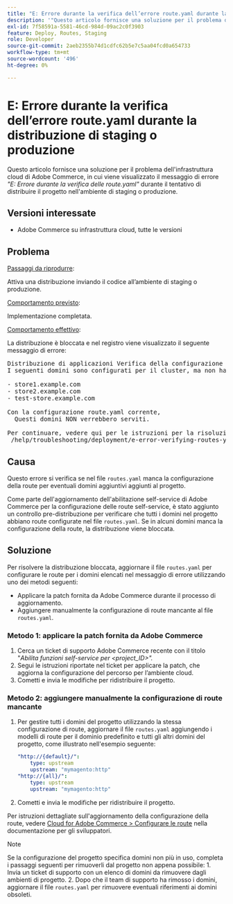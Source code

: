 ```yaml
---
title: "E: Errore durante la verifica dell’errore route.yaml durante la distribuzione di staging o produzione"
description: '"Questo articolo fornisce una soluzione per il problema dell’infrastruttura cloud di Adobe Commerce, in cui viene visualizzato il messaggio di errore *"E: Error while verifying route.yaml"* (Errore durante la verifica delle route.yaml) durante il tentativo di distribuire il progetto nell''ambiente di staging o di produzione."'
exl-id: 7f58591a-5581-46cd-984d-09ac2c0f3903
feature: Deploy, Routes, Staging
role: Developer
source-git-commit: 2aeb2355b74d1cdfc62b5e7c5aa04fcd0a654733
workflow-type: tm+mt
source-wordcount: '496'
ht-degree: 0%

---
```


# E: Errore durante la verifica dell’errore route.yaml durante la distribuzione di staging o produzione

Questo articolo fornisce una soluzione per il problema dell&#39;infrastruttura cloud di Adobe Commerce, in cui viene visualizzato il messaggio di errore *&quot;E: Errore durante la verifica delle route.yaml&quot;* durante il tentativo di distribuire il progetto nell&#39;ambiente di staging o produzione.

## Versioni interessate

* Adobe Commerce su infrastruttura cloud, tutte le versioni

## Problema

<u>Passaggi da riprodurre</u>:

Attiva una distribuzione inviando il codice all’ambiente di staging o produzione.

<u>Comportamento previsto</u>:

Implementazione completata.

<u>Comportamento effettivo</u>:

La distribuzione è bloccata e nel registro viene visualizzato il seguente messaggio di errore:

<pre>Distribuzione di applicazioni Verifica della configurazione E: errore durante la verifica di route.yaml.
I seguenti domini sono configurati per il cluster, ma non hanno route definite nel file route.yaml:

- store1.example.com
- store2.example.com
- test-store.example.com

Con la configurazione route.yaml corrente,
  Questi domini NON verrebbero serviti.

Per continuare, vedere qui per le istruzioni per la risoluzione dei problemi:
 /help/troubleshooting/deployment/e-error-verifying-routes-yaml-error-during-staging-or-production-deploy.md</pre>

## Causa

Questo errore si verifica se nel file `routes.yaml` manca la configurazione della route per eventuali domini aggiuntivi aggiunti al progetto.

Come parte dell&#39;aggiornamento dell&#39;abilitazione self-service di Adobe Commerce per la configurazione delle route self-service, è stato aggiunto un controllo pre-distribuzione per verificare che tutti i domini nel progetto abbiano route configurate nel file `routes.yaml`. Se in alcuni domini manca la configurazione della route, la distribuzione viene bloccata.

## Soluzione

Per risolvere la distribuzione bloccata, aggiornare il file `routes.yaml` per configurare le route per i domini elencati nel messaggio di errore utilizzando uno dei metodi seguenti:

* Applicare la patch fornita da Adobe Commerce durante il processo di aggiornamento.
* Aggiungere manualmente la configurazione di route mancante al file `routes.yaml`.

### Metodo 1: applicare la patch fornita da Adobe Commerce

1. Cerca un ticket di supporto Adobe Commerce recente con il titolo &quot;*Abilita funzioni self-service per &lt;project\_ID>&quot;.*
1. Segui le istruzioni riportate nel ticket per applicare la patch, che aggiorna la configurazione del percorso per l’ambiente cloud.
1. Сometti e invia le modifiche per ridistribuire il progetto.

### Metodo 2: aggiungere manualmente la configurazione di route mancante

1. Per gestire tutti i domini del progetto utilizzando la stessa configurazione di route, aggiornare il file `routes.yaml` aggiungendo i modelli di route per il dominio predefinito e tutti gli altri domini del progetto, come illustrato nell&#39;esempio seguente:

   ```yaml
   "http://{default}/":
       type: upstream
       upstream: "mymagento:http"
   "http://{all}/":
       type: upstream
       upstream: "mymagento:http"
   ```

1. Сometti e invia le modifiche per ridistribuire il progetto.

Per istruzioni dettagliate sull&#39;aggiornamento della configurazione della route, vedere [Cloud for Adobe Commerce > Configurare le route](https://experienceleague.adobe.com/en/docs/commerce-cloud-service/user-guide/configure/routes/routes-yaml) nella documentazione per gli sviluppatori.

>[!NOTE]
>
>Se la configurazione del progetto specifica domini non più in uso, completa i passaggi seguenti per rimuoverli dal progetto non appena possibile: 1. Invia un ticket di supporto con un elenco di domini da rimuovere dagli ambienti di progetto. 2. Dopo che il team di supporto ha rimosso i domini, aggiornare il file `routes.yaml` per rimuovere eventuali riferimenti ai domini obsoleti.
